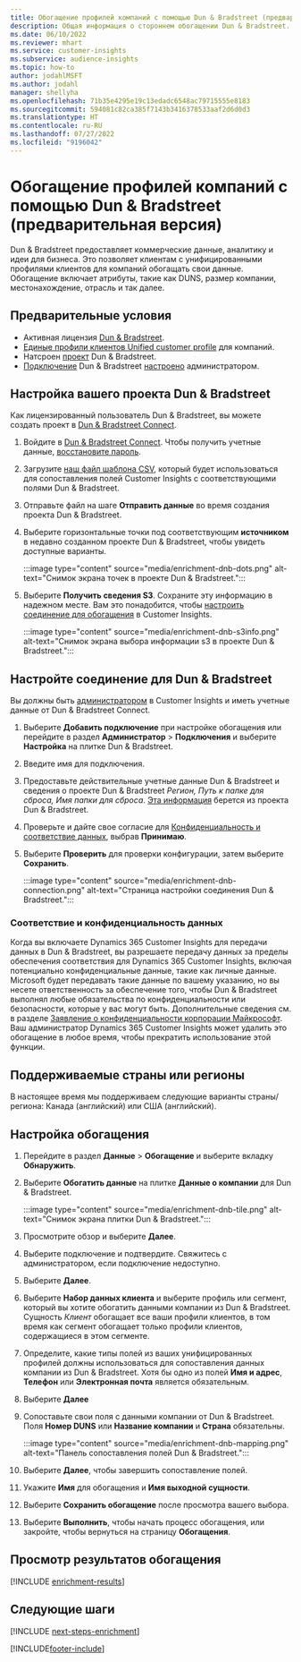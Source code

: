```yaml
---
title: Обогащение профилей компаний с помощью Dun & Bradstreet (предварительная версия)
description: Общая информация о стороннем обогащении Dun & Bradstreet.
ms.date: 06/10/2022
ms.reviewer: mhart
ms.service: customer-insights
ms.subservice: audience-insights
ms.topic: how-to
author: jodahlMSFT
ms.author: jodahl
manager: shellyha
ms.openlocfilehash: 71b35e4295e19c13edadc6548ac79715555e8183
ms.sourcegitcommit: 594081c82ca385f7143b3416378533aaf2d6d0d3
ms.translationtype: HT
ms.contentlocale: ru-RU
ms.lasthandoff: 07/27/2022
ms.locfileid: "9196042"
---
```

# <a name="enrich-company-profiles-with-dun--bradstreet-preview"></a>Обогащение профилей компаний с помощью Dun & Bradstreet (предварительная версия)

Dun & Bradstreet предоставляет коммерческие данные, аналитику и идеи для бизнеса. Это позволяет клиентам с унифицированными профилями клиентов для компаний обогащать свои данные. Обогащение включает атрибуты, такие как DUNS, размер компании, местонахождение, отрасль и так далее.

## <a name="prerequisites"></a>Предварительные условия

- Активная лицензия [Dun & Bradstreet](https://www.dnb.com/marketing/media/give-your-data-a-boost.html?source=microsoft_audience_insights).
- [Единые профили клиентов Unified customer profile](customer-profiles.md) для компаний.
- Натсроен [проект](#set-up-your-dun--bradstreet-project) Dun & Bradstreet.
- [Подключение](connections.md) Dun & Bradstreet [настроено](#configure-a-connection-for-dun--bradstreet) администратором.

## <a name="set-up-your-dun--bradstreet-project"></a>Настройка вашего проекта Dun & Bradstreet

Как лицензированный пользователь Dun & Bradstreet, вы можете создать проект в [Dun & Bradstreet Connect](https://connect.dnb.com?lead_source=microsoft_audienceinsights).

1. Войдите в [Dun & Bradstreet Connect](https://connect.dnb.com?lead_source=microsoft_audienceinsights). Чтобы получить учетные данные, [восстановите пароль](https://sso.dnb.com/signin/forgot-password?lead_source=microsoft_audienceinsights).

1. Загрузите [наш файл шаблона CSV](https://c360devenrichment.blob.core.windows.net/mapping/DnBCIdatamapping.csv), который будет использоваться для сопоставления полей Customer Insights с соответствующими полями Dun & Bradstreet.

1. Отправьте файл на шаге **Отправить данные** во время создания проекта Dun & Bradstreet.

1. Выберите горизонтальные точки под соответствующим **источником** в недавно созданном проекте Dun & Bradstreet, чтобы увидеть доступные варианты.

   :::image type="content" source="media/enrichment-dnb-dots.png" alt-text="Снимок экрана точек в проекте Dun & Bradstreet.":::

1. Выберите **Получить сведения S3**. Сохраните эту информацию в надежном месте. Вам это понадобится, чтобы [настроить соединение для обогащения](#configure-a-connection-for-dun--bradstreet) в Customer Insights.

   :::image type="content" source="media/enrichment-dnb-s3info.png" alt-text="Снимок экрана выбора информации s3 в проекте Dun & Bradstreet.":::

## <a name="configure-a-connection-for-dun--bradstreet"></a>Настройте соединение для Dun & Bradstreet

Вы должны быть [администратором](permissions.md#admin) в Customer Insights и иметь учетные данные от Dun & Bradstreet Connect.

1. Выберите **Добавить подключение** при настройке обогащения или перейдите в раздел **Администратор** > **Подключения** и выберите **Настройка** на плитке Dun & Bradstreet.

1. Введите имя для подключения.

1. Предоставьте действительные учетные данные Dun & Bradstreet и сведения о проекте Dun & Bradstreet *Регион, Путь к папке для сброса, Имя папки для сброса*. [Эта информация](#set-up-your-dun--bradstreet-project) берется из проекта Dun & Bradstreet.

1. Проверьте и дайте свое согласие для [Конфиденциальность и соответствие данных](#data-privacy-and-compliance), выбрав **Принимаю**.

1. Выберите **Проверить** для проверки конфигурации, затем выберите **Сохранить**.

   :::image type="content" source="media/enrichment-dnb-connection.png" alt-text="Страница настройки соединения Dun & Bradstreet.":::

### <a name="data-privacy-and-compliance"></a>Соответствие и конфиденциальность данных

Когда вы включаете Dynamics 365 Customer Insights для передачи данных в Dun & Bradstreet, вы разрешаете передачу данных за пределы обеспечения соответствия для Dynamics 365 Customer Insights, включая потенциально конфиденциальные данные, такие как личные данные. Microsoft будет передавать такие данные по вашему указанию, но вы несете ответственность за обеспечение того, чтобы Dun & Bradstreet выполнял любые обязательства по конфиденциальности или безопасности, которые у вас могут быть. Дополнительные сведения см. в разделе [Заявление о конфиденциальности корпорации Майкрософт](https://go.microsoft.com/fwlink/?linkid=396732).
Ваш администратор Dynamics 365 Customer Insights может удалить это обогащение в любое время, чтобы прекратить использование этой функции.

## <a name="supported-countries-or-regions"></a>Поддерживаемые страны или регионы

В настоящее время мы поддерживаем следующие варианты страны/региона: Канада (английский) или США (английский).

## <a name="configure-the-enrichment"></a>Настройка обогащения

1. Перейдите в раздел **Данные** > **Обогащение** и выберите вкладку **Обнаружить**.

1. Выберите **Обогатить данные** на плитке **Данные о компании** для Dun & Bradstreet.

   :::image type="content" source="media/enrichment-dnb-tile.png" alt-text="Снимок экрана плитки Dun & Bradstreet.":::

1. Просмотрите обзор и выберите **Далее**.

1. Выберите подключение и подтвердите. Свяжитесь с администратором, если подключение недоступно.

1. Выберите **Далее**.

1. Выберите **Набор данных клиента** и выберите профиль или сегмент, который вы хотите обогатить данными компании из Dun & Bradstreet. Сущность *Клиент* обогащает все ваши профили клиентов, в том время как сегмент обогащает только профили клиентов, содержащиеся в этом сегменте.

1. Определите, какие типы полей из ваших унифицированных профилей должны использоваться для сопоставления данных компании из Dun & Bradstreet. Хотя бы одно из полей **Имя и адрес**, **Телефон** или **Электронная почта** является обязательным.

1. Выберите **Далее**

1. Сопоставьте свои поля с данными компании от Dun & Bradstreet. Поля **Номер DUNS** или **Название компании** и **Страна** обязательны.

      :::image type="content" source="media/enrichment-dnb-mapping.png" alt-text="Панель сопоставления полей Dun & Bradstreet.":::

1. Выберите **Далее**, чтобы завершить сопоставление полей.

1. Укажите **Имя** для обогащения и **Имя выходной сущности**.

1. Выберите **Сохранить обогащение** после просмотра вашего выбора.

1. Выберите **Выполнить**, чтобы начать процесс обогащения, или закройте, чтобы вернуться на страницу **Обогащения**.

## <a name="view-enrichment-results"></a>Просмотр результатов обогащения

[!INCLUDE [enrichment-results](includes/enrichment-results.md)]

## <a name="next-steps"></a>Следующие шаги

[!INCLUDE [next-steps-enrichment](includes/next-steps-enrichment.md)]

[!INCLUDE[footer-include](includes/footer-banner.md)]
